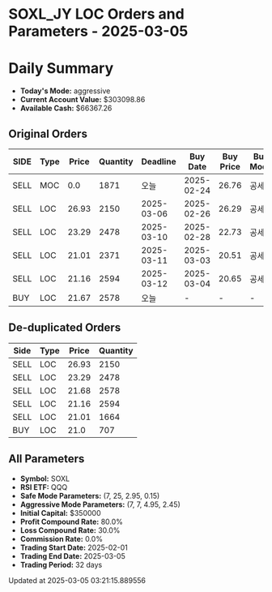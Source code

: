 # SOXL_JY LOC Orders and Parameters - 2025-03-05

# Daily Summary

- **Today's Mode:** aggressive
- **Current Account Value:** $303098.86
- **Available Cash:** $66367.26

## Original Orders

| SIDE | Type | Price | Quantity | Deadline | Buy Date | Buy Price | Buy Mode |
|------|------|-------|----------|----------|----------|-----------|----------|
| SELL | MOC | 0.0 | 1871 | 오늘 | 2025-02-24 | 26.76 | 공세 |
| SELL | LOC | 26.93 | 2150 | 2025-03-06 | 2025-02-26 | 26.29 | 공세 |
| SELL | LOC | 23.29 | 2478 | 2025-03-10 | 2025-02-28 | 22.73 | 공세 |
| SELL | LOC | 21.01 | 2371 | 2025-03-11 | 2025-03-03 | 20.51 | 공세 |
| SELL | LOC | 21.16 | 2594 | 2025-03-12 | 2025-03-04 | 20.65 | 공세 |
| BUY | LOC | 21.67 | 2578 | 오늘 | - | - | - |

## De-duplicated Orders

| Side | Type | Price | Quantity |
|------|------|-------|----------|
| SELL | LOC | 26.93 | 2150 |
| SELL | LOC | 23.29 | 2478 |
| SELL | LOC | 21.68 | 2578 |
| SELL | LOC | 21.16 | 2594 |
| SELL | LOC | 21.01 | 1664 |
| BUY | LOC | 21.0 | 707 |

## All Parameters

- **Symbol:** SOXL
- **RSI ETF:** QQQ
- **Safe Mode Parameters:** (7, 25, 2.95, 0.15)
- **Aggressive Mode Parameters:** (7, 7, 4.95, 2.45)
- **Initial Capital:** $350000
- **Profit Compound Rate:** 80.0%
- **Loss Compound Rate:** 30.0%
- **Commission Rate:** 0.0%
- **Trading Start Date:** 2025-02-01
- **Trading End Date:** 2025-03-05
- **Trading Period:** 32 days

Updated at 2025-03-05 03:21:15.889556
